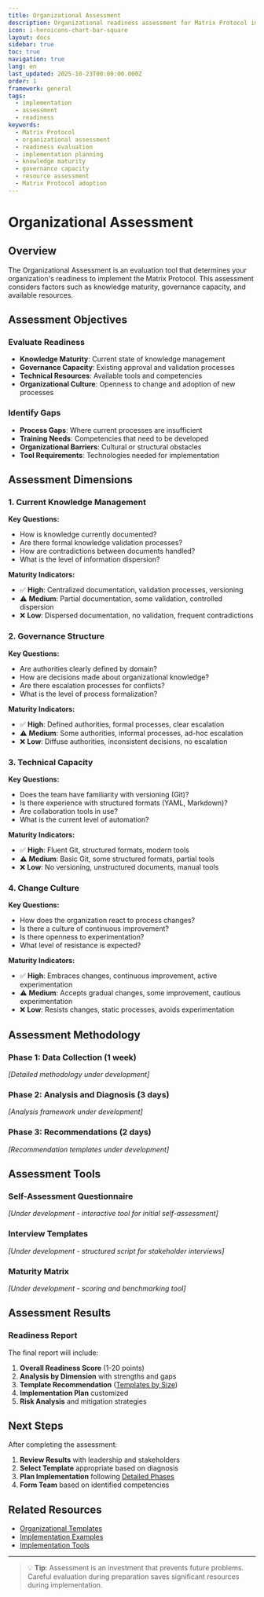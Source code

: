```yaml
---
title: Organizational Assessment
description: Organizational readiness assessment for Matrix Protocol implementation
icon: i-heroicons-chart-bar-square
layout: docs
sidebar: true
toc: true
navigation: true
lang: en
last_updated: 2025-10-23T00:00:00.000Z
order: 1
framework: general
tags:
  - implementation
  - assessment
  - readiness
keywords:
  - Matrix Protocol
  - organizational assessment
  - readiness evaluation
  - implementation planning
  - knowledge maturity
  - governance capacity
  - resource assessment
  - Matrix Protocol adoption
---
```


# Organizational Assessment

## Overview

The Organizational Assessment is an evaluation tool that determines your organization's readiness to implement the Matrix Protocol. This assessment considers factors such as knowledge maturity, governance capacity, and available resources.

## Assessment Objectives

### Evaluate Readiness
- **Knowledge Maturity**: Current state of knowledge management
- **Governance Capacity**: Existing approval and validation processes
- **Technical Resources**: Available tools and competencies
- **Organizational Culture**: Openness to change and adoption of new processes

### Identify Gaps
- **Process Gaps**: Where current processes are insufficient
- **Training Needs**: Competencies that need to be developed
- **Organizational Barriers**: Cultural or structural obstacles
- **Tool Requirements**: Technologies needed for implementation

## Assessment Dimensions

### 1. Current Knowledge Management
**Key Questions:**
- How is knowledge currently documented?
- Are there formal knowledge validation processes?
- How are contradictions between documents handled?
- What is the level of information dispersion?

**Maturity Indicators:**
- ✅ **High**: Centralized documentation, validation processes, versioning
- ⚠️ **Medium**: Partial documentation, some validation, controlled dispersion
- ❌ **Low**: Dispersed documentation, no validation, frequent contradictions

### 2. Governance Structure
**Key Questions:**
- Are authorities clearly defined by domain?
- How are decisions made about organizational knowledge?
- Are there escalation processes for conflicts?
- What is the level of process formalization?

**Maturity Indicators:**
- ✅ **High**: Defined authorities, formal processes, clear escalation
- ⚠️ **Medium**: Some authorities, informal processes, ad-hoc escalation
- ❌ **Low**: Diffuse authorities, inconsistent decisions, no escalation

### 3. Technical Capacity
**Key Questions:**
- Does the team have familiarity with versioning (Git)?
- Is there experience with structured formats (YAML, Markdown)?
- Are collaboration tools in use?
- What is the current level of automation?

**Maturity Indicators:**
- ✅ **High**: Fluent Git, structured formats, modern tools
- ⚠️ **Medium**: Basic Git, some structured formats, partial tools
- ❌ **Low**: No versioning, unstructured documents, manual tools

### 4. Change Culture
**Key Questions:**
- How does the organization react to process changes?
- Is there a culture of continuous improvement?
- Is there openness to experimentation?
- What level of resistance is expected?

**Maturity Indicators:**
- ✅ **High**: Embraces changes, continuous improvement, active experimentation
- ⚠️ **Medium**: Accepts gradual changes, some improvement, cautious experimentation
- ❌ **Low**: Resists changes, static processes, avoids experimentation

## Assessment Methodology

### Phase 1: Data Collection (1 week)
*[Detailed methodology under development]*

### Phase 2: Analysis and Diagnosis (3 days)
*[Analysis framework under development]*

### Phase 3: Recommendations (2 days)
*[Recommendation templates under development]*

## Assessment Tools

### Self-Assessment Questionnaire
*[Under development - interactive tool for initial self-assessment]*

### Interview Templates
*[Under development - structured script for stakeholder interviews]*

### Maturity Matrix
*[Under development - scoring and benchmarking tool]*

## Assessment Results

### Readiness Report
The final report will include:

1. **Overall Readiness Score** (1-20 points)
2. **Analysis by Dimension** with strengths and gaps
3. **Template Recommendation** ([Templates by Size](./templates/templates-moc-by-organization-size))
4. **Implementation Plan** customized
5. **Risk Analysis** and mitigation strategies

## Next Steps

After completing the assessment:

1. **Review Results** with leadership and stakeholders
2. **Select Template** appropriate based on diagnosis
3. **Plan Implementation** following [Detailed Phases](./templates/implementation-phases-detailed)
4. **Form Team** based on identified competencies

## Related Resources

- [Organizational Templates](./templates/)
- [Implementation Examples](./examples/)
- [Implementation Tools](./tools/)

---

> 💡 **Tip**: Assessment is an investment that prevents future problems. Careful evaluation during preparation saves significant resources during implementation.